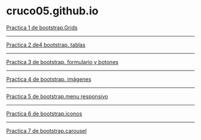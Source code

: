# cruco05.github.io
<a href="https://cruco05.github.io/gema.html">Practica 1 de bootstrap.Grids</a>
<hr>
<a href="https://cruco05.github.io/tabla.html">Practica 2 de4 bootstrap. tablas</a>
<hr>
<a href="https://cruco05.github.io/formularioyboton.html">Practica 3 de bootstrap. formulario y botones</a>
<hr>
<a href="https://cruco05.github.io/practica4.html">Practica 4 de bootstrap. imágenes</a>
<hr>
<a href="https://cruco05.github.io/practicas5.html">Practica 5 de bootstrap.menu responsivo</a>
<hr>
<a href="https://cruco05.github.io/iconos.html">Practica 6 de bootstrap.iconos</a>
<hr>
<a href="https://cruco05.github.io/carousel.html">Practica 7 de bootstrap.carousel</a>
